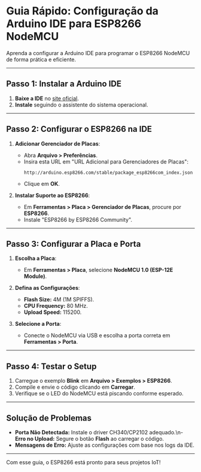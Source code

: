 # Guia Rápido: Configuração da Arduino IDE para ESP8266 NodeMCU

Aprenda a configurar a Arduino IDE para programar o ESP8266 NodeMCU de forma prática e eficiente.

---

## Passo 1: Instalar a Arduino IDE

1. **Baixe a IDE** no [site oficial](https://www.arduino.cc/en/software).
2. **Instale** seguindo o assistente do sistema operacional.

---

## Passo 2: Configurar o ESP8266 na IDE

1. **Adicionar Gerenciador de Placas**:
   - Abra **Arquivo > Preferências**.
   - Insira esta URL em "URL Adicional para Gerenciadores de Placas":
     ```
     http://arduino.esp8266.com/stable/package_esp8266com_index.json
     ```
   - Clique em **OK**.

2. **Instalar Suporte ao ESP8266**:
   - Em **Ferramentas > Placa > Gerenciador de Placas**, procure por **ESP8266**.
   - Instale "ESP8266 by ESP8266 Community".

---

## Passo 3: Configurar a Placa e Porta

1. **Escolha a Placa**:
   - Em **Ferramentas > Placa**, selecione **NodeMCU 1.0 (ESP-12E Module)**.

2. **Defina as Configurações**:
   - **Flash Size:** 4M (1M SPIFFS).
   - **CPU Frequency:** 80 MHz.
   - **Upload Speed:** 115200.

3. **Selecione a Porta**:
   - Conecte o NodeMCU via USB e escolha a porta correta em **Ferramentas > Porta**.

---

## Passo 4: Testar o Setup

1. Carregue o exemplo **Blink** em **Arquivo > Exemplos > ESP8266**.
2. Compile e envie o código clicando em **Carregar**.
3. Verifique se o LED do NodeMCU está piscando conforme esperado.

---

## Solução de Problemas

- **Porta Não Detectada:** Instale o driver CH340/CP2102 adequado.\n- **Erro no Upload:** Segure o botão **Flash** ao carregar o código.
- **Mensagens de Erro:** Ajuste as configurações com base nos logs da IDE.

---

Com esse guia, o ESP8266 está pronto para seus projetos IoT!
